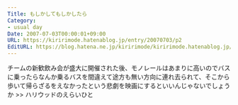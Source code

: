 ```yaml
---
Title: もしかしてもしかしたら
Category:
- usual day
Date: 2007-07-03T00:00:01+09:00
URL: https://kiririmode.hatenablog.jp/entry/20070703/p2
EditURL: https://blog.hatena.ne.jp/kiririmode/kiririmode.hatenablog.jp/atom/entry/8454420450078217149
---
```



チームの新歓飲み会が盛大に開催された後、モノレールはあまりに高いのでバスに乗ったらなんか乗るバスを間違えて途方も無い方向に連れ去られて、そこから歩いて帰らざるをえなかったという悲劇を映画にするといいんじゃないでしょうか  >> ハリウッドのえらいひと
